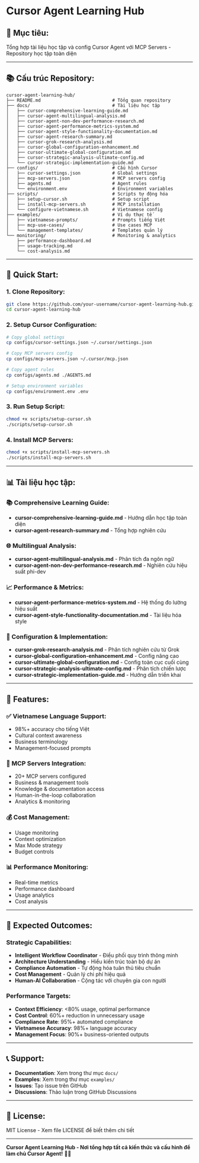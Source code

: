# Cursor Agent Learning Hub

## 🎯 **Mục tiêu:**
Tổng hợp tài liệu học tập và config Cursor Agent với MCP Servers - Repository học tập toàn diện

---

## 📚 **Cấu trúc Repository:**

```
cursor-agent-learning-hub/
├── README.md                           # Tổng quan repository
├── docs/                               # Tài liệu học tập
│   ├── cursor-comprehensive-learning-guide.md
│   ├── cursor-agent-multilingual-analysis.md
│   ├── cursor-agent-non-dev-performance-research.md
│   ├── cursor-agent-performance-metrics-system.md
│   ├── cursor-agent-style-functionality-documentation.md
│   ├── cursor-agent-research-summary.md
│   ├── cursor-grok-research-analysis.md
│   ├── cursor-global-configuration-enhancement.md
│   ├── cursor-ultimate-global-configuration.md
│   ├── cursor-strategic-analysis-ultimate-config.md
│   └── cursor-strategic-implementation-guide.md
├── configs/                            # Cấu hình Cursor
│   ├── cursor-settings.json            # Global settings
│   ├── mcp-servers.json                # MCP servers config
│   ├── agents.md                       # Agent rules
│   └── environment.env                 # Environment variables
├── scripts/                            # Scripts tự động hóa
│   ├── setup-cursor.sh                 # Setup script
│   ├── install-mcp-servers.sh          # MCP installation
│   └── configure-vietnamese.sh         # Vietnamese config
├── examples/                           # Ví dụ thực tế
│   ├── vietnamese-prompts/             # Prompts tiếng Việt
│   ├── mcp-use-cases/                  # Use cases MCP
│   └── management-templates/           # Templates quản lý
└── monitoring/                         # Monitoring & analytics
    ├── performance-dashboard.md
    ├── usage-tracking.md
    └── cost-analysis.md
```

---

## 🚀 **Quick Start:**

### **1. Clone Repository:**
```bash
git clone https://github.com/your-username/cursor-agent-learning-hub.git
cd cursor-agent-learning-hub
```

### **2. Setup Cursor Configuration:**
```bash
# Copy global settings
cp configs/cursor-settings.json ~/.cursor/settings.json

# Copy MCP servers config
cp configs/mcp-servers.json ~/.cursor/mcp.json

# Copy agent rules
cp configs/agents.md ./AGENTS.md

# Setup environment variables
cp configs/environment.env .env
```

### **3. Run Setup Script:**
```bash
chmod +x scripts/setup-cursor.sh
./scripts/setup-cursor.sh
```

### **4. Install MCP Servers:**
```bash
chmod +x scripts/install-mcp-servers.sh
./scripts/install-mcp-servers.sh
```

---

## 📊 **Tài liệu học tập:**

### **📚 Comprehensive Learning Guide:**
- **cursor-comprehensive-learning-guide.md** - Hướng dẫn học tập toàn diện
- **cursor-agent-research-summary.md** - Tổng hợp nghiên cứu

### **🌐 Multilingual Analysis:**
- **cursor-agent-multilingual-analysis.md** - Phân tích đa ngôn ngữ
- **cursor-agent-non-dev-performance-research.md** - Nghiên cứu hiệu suất phi-dev

### **📈 Performance & Metrics:**
- **cursor-agent-performance-metrics-system.md** - Hệ thống đo lường hiệu suất
- **cursor-agent-style-functionality-documentation.md** - Tài liệu hóa style

### **🔧 Configuration & Implementation:**
- **cursor-grok-research-analysis.md** - Phân tích nghiên cứu từ Grok
- **cursor-global-configuration-enhancement.md** - Config nâng cao
- **cursor-ultimate-global-configuration.md** - Config toàn cục cuối cùng
- **cursor-strategic-analysis-ultimate-config.md** - Phân tích chiến lược
- **cursor-strategic-implementation-guide.md** - Hướng dẫn triển khai

---

## 🎯 **Features:**

### **✅ Vietnamese Language Support:**
- 98%+ accuracy cho tiếng Việt
- Cultural context awareness
- Business terminology
- Management-focused prompts

### **🔗 MCP Servers Integration:**
- 20+ MCP servers configured
- Business & management tools
- Knowledge & documentation access
- Human-in-the-loop collaboration
- Analytics & monitoring

### **💰 Cost Management:**
- Usage monitoring
- Context optimization
- Max Mode strategy
- Budget controls

### **📊 Performance Monitoring:**
- Real-time metrics
- Performance dashboard
- Usage analytics
- Cost analysis

---

## 🎉 **Expected Outcomes:**

### **Strategic Capabilities:**
- **Intelligent Workflow Coordinator** - Điều phối quy trình thông minh
- **Architecture Understanding** - Hiểu kiến trúc toàn bộ dự án
- **Compliance Automation** - Tự động hóa tuân thủ tiêu chuẩn
- **Cost Management** - Quản lý chi phí hiệu quả
- **Human-AI Collaboration** - Cộng tác với chuyên gia con người

### **Performance Targets:**
- **Context Efficiency**: <80% usage, optimal performance
- **Cost Control**: 60%+ reduction in unnecessary usage
- **Compliance Rate**: 95%+ automated compliance
- **Vietnamese Accuracy**: 98%+ language accuracy
- **Management Focus**: 90%+ business-oriented outputs

---

## 📞 **Support:**

- **Documentation**: Xem trong thư mục `docs/`
- **Examples**: Xem trong thư mục `examples/`
- **Issues**: Tạo issue trên GitHub
- **Discussions**: Thảo luận trong GitHub Discussions

---

## 📄 **License:**

MIT License - Xem file LICENSE để biết thêm chi tiết

---

**Cursor Agent Learning Hub - Nơi tổng hợp tất cả kiến thức và cấu hình để làm chủ Cursor Agent!** 🚀✨
